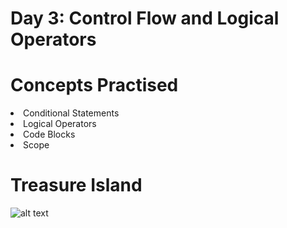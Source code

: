 # Day 3: Control Flow and Logical Operators

# Concepts Practised
<li> Conditional Statements </li>
<li> Logical Operators </li>
<li> Code Blocks </li>
<li> Scope </li>

# Treasure Island
![alt text](https://github.com/marroth2808/100-Days-of-Code-The-Complete-Python-Pro-Bootcamp/blob/main/Day%2003/Treasure%20Island.gif)
